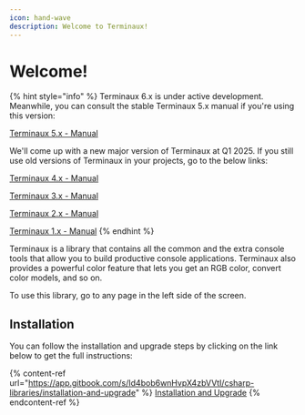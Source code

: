 ```yaml
---
icon: hand-wave
description: Welcome to Terminaux!
---
```


# Welcome!

{% hint style="info" %}
Terminaux 6.x is under active development. Meanwhile, you can consult the stable Terminaux 5.x manual if you're using this version:

[Terminaux 5.x - Manual](https://app.gitbook.com/o/fj052nYlsxW9IdL3bsZj/s/AwolIeCEQSaYeA2rJwE5/ "mention")

We'll come up with a new major version of Terminaux at Q1 2025. If you still use old versions of Terminaux in your projects, go to the below links:

[Terminaux 4.x - Manual](https://app.gitbook.com/o/fj052nYlsxW9IdL3bsZj/s/LICzQPcJvzuBfJRHqvLy/ "mention")

[Terminaux 3.x - Manual](https://app.gitbook.com/o/fj052nYlsxW9IdL3bsZj/s/OmlwECCRQY4XJQJZaeLc/ "mention")

[Terminaux 2.x - Manual](https://app.gitbook.com/o/fj052nYlsxW9IdL3bsZj/s/BAbXedIZJ6HPa9EGmSYt/ "mention")

[Terminaux 1.x - Manual](https://app.gitbook.com/o/fj052nYlsxW9IdL3bsZj/s/IcD1aLc5jxHMwvslhJIP/ "mention")
{% endhint %}

Terminaux is a library that contains all the common and the extra console tools that allow you to build productive console applications. Terminaux also provides a powerful color feature that lets you get an RGB color, convert color models, and so on.

To use this library, go to any page in the left side of the screen.

## Installation

You can follow the installation and upgrade steps by clicking on the link below to get the full instructions:

{% content-ref url="https://app.gitbook.com/s/Id4bob6wnHvpX4zbVVtI/csharp-libraries/installation-and-upgrade" %}
[Installation and Upgrade](https://app.gitbook.com/s/Id4bob6wnHvpX4zbVVtI/csharp-libraries/installation-and-upgrade)
{% endcontent-ref %}
